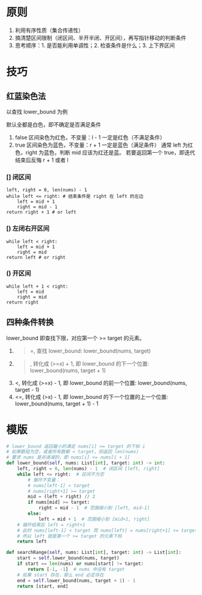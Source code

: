 # 原则

1. 利用有序性质（集合传递性）
2. 搞清楚区间限制（闭区间、半开半闭、开区间），再写指针移动的判断条件
3. 思考顺序：1. 是否能利用单调性；2. 检查条件是什么；3. 上下界区间

# 技巧

## 红蓝染色法

以查找 lower_bound 为例

默认全都是白色，即不确定是否满足条件
1. false 区间染色为红色，不变量：l - 1 一定是红色（不满足条件）
2. true 区间染色为蓝色，不变量：r + 1 一定是蓝色（满足条件）
通常 left 为红色，right 为蓝色，判断 mid 应该为红还是蓝。
若要返回第一个 true，即迭代结束后反悔 r + 1 或者 l

### [] 闭区间

```
left, right = 0, len(nums) - 1
while left <= right: # 结束条件是 right 在 left 的左边
    left = mid + 1
    right = mid - 1
return right + 1 # or left
```

### [) 左闭右开区间

```
while left < right:
    left = mid + 1
    right = mid
return left # or right
```

### () 开区间

```
while left + 1 < right:
    left = mid
    right = mid
return right
```

## 四种条件转换

lower_bound 即查找下限，对应第一个 >= target 的元素。

1. >=, 查找 lower_bound: lower_bound(nums, target)
2. >, 转化成 (>=x) + 1, 即 lower_bound 的下一个位置: lower_bound(nums, target + 1)
3. <, 转化成 (>=x) - 1, 即 lower_bound 的前一个位置: lower_bound(nums, target - 1)
4. <=, 转化成 (>x) - 1, 即 lower_bound 的下一个位置的上一个位置: lower_bound(nums, target + 1) - 1

# 模版

```python
# lower_bound 返回最小的满足 nums[i] >= target 的下标 i
# 如果数组为空，或者所有数都 < target，则返回 len(nums)
# 要求 nums 是非递减的，即 nums[i] <= nums[i + 1]
def lower_bound(self, nums: List[int], target: int) -> int:
    left, right = 0, len(nums) - 1  # 闭区间 [left, right]
    while left <= right:  # 区间不为空
        # 循环不变量：
        # nums[left-1] < target
        # nums[right+1] >= target
        mid = (left + right) // 2
        if nums[mid] >= target:
            right = mid - 1  # 范围缩小到 [left, mid-1]
        else:
            left = mid + 1  # 范围缩小到 [mid+1, right]
    # 循环结束后 left = right+1
    # 此时 nums[left-1] < target 而 nums[left] = nums[right+1] >= target
    # 所以 left 就是第一个 >= target 的元素下标
    return left

def searchRange(self, nums: List[int], target: int) -> List[int]:
    start = self.lower_bound(nums, target)
    if start == len(nums) or nums[start] != target:
        return [-1, -1]  # nums 中没有 target
    # 如果 start 存在，那么 end 必定存在
    end = self.lower_bound(nums, target + 1) - 1
    return [start, end]
```
